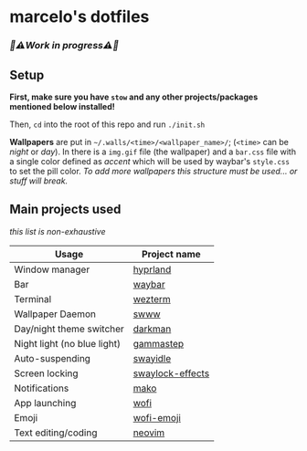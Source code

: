 # marcelo's dotfiles
### _🚧⚠️Work in progress⚠️🚧_

## Setup
**First, make sure you have `stow` and any other projects/packages
mentioned below installed!**

Then, `cd` into the root of this repo and run `./init.sh`

**Wallpapers** are put in `~/.walls/<time>/<wallpaper_name>/`; (`<time>`
can be _night_ or _day_). In there is a `img.gif` file (the wallpaper)
and a `bar.css` file with a single color defined as _accent_ which
will be used by waybar's `style.css` to set the pill color. _To add
more wallpapers this structure must be used... or stuff will break._

## Main projects used
_this list is non-exhaustive_

| Usage | Project name |
| --- | --- |
| Window manager | [hyprland] |
| Bar | [waybar] |
| Terminal | [wezterm]
| Wallpaper Daemon | [swww] |
| Day/night theme switcher | [darkman] |
| Night light (no blue light) | [gammastep] |
| Auto-suspending | [swayidle] |
| Screen locking | [swaylock-effects] |
| Notifications | [mako] |
| App launching | [wofi] |
| Emoji | [wofi-emoji] |
| Text editing/coding | [neovim] |

[hyprland]: https://hyprland.org/
[waybar]: https://github.com/Alexays/Waybar
[wezterm]: https://wezfurlong.org/wezterm/
[swww]: https://github.com/Horus645/swww
[darkman]: https://gitlab.com/whynothugo/darkman
[gammastep]: https://gitlab.com/chinstrap/gammastep
[swayidle]: https://github.com/swaywm/swayidle
[swaylock-effects]: https://github.com/mortie/swaylock-effects
[mako]: https://github.com/emersion/mako
[wofi]: https://hg.sr.ht/~scoopta/wofi
[wofi-emoji]: https://github.com/Zeioth/wofi-emoji
[neovim]: https://neovim.io/

